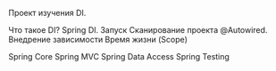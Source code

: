 Проект изучения DI.

Что такое DI?
Spring DI. Запуск
Сканирование проекта
@Autowired. Внедрение зависимости
Время жизни (Scope)

Spring Core
Spring MVC
Spring Data Access
Spring Testing